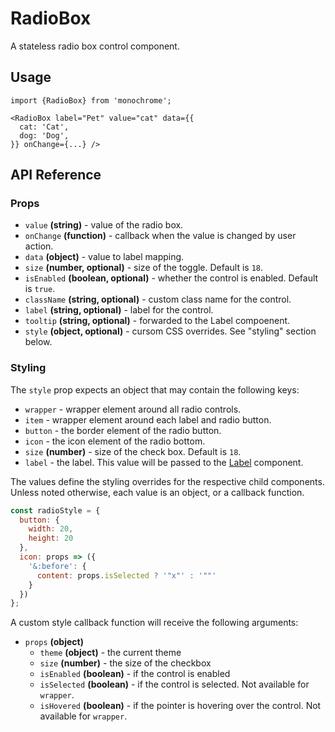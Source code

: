 # RadioBox

A stateless radio box control component.

## Usage

    import {RadioBox} from 'monochrome';

    <RadioBox label="Pet" value="cat" data={{
      cat: 'Cat',
      dog: 'Dog',
    }} onChange={...} />

## API Reference

### Props


* `value` **(string)** - value of the radio box.
* `onChange` **(function)** - callback when the value is changed by user action.
* `data` **(object)** - value to label mapping.
* `size` **(number, optional)** - size of the toggle. Default is `18`.
* `isEnabled` **(boolean, optional)** - whether the control is enabled. Default is `true`.
* `className` **(string, optional)** - custom class name for the control.
* `label` **(string, optional)** - label for the control.
* `tooltip` **(string, optional)** - forwarded to the Label compoenent.
* `style` **(object, optional)** - cursom CSS overrides. See "styling" section below.


### Styling

The `style` prop expects an object that may contain the following keys:

* `wrapper` - wrapper element around all radio controls.
* `item` - wrapper element around each label and radio button.
* `button` - the border element of the radio button.
* `icon` - the icon element of the radio bottom.
* `size` **(number)** - size of the check box. Default is `18`.
* `label` - the label. This value will be passed to the [Label](/docs/api-reference/label.md) component.

The values define the styling overrides for the respective child components. Unless noted otherwise, each value is an object, or a callback function.

```jsx
const radioStyle = {
  button: {
    width: 20,
    height: 20
  },
  icon: props => ({
    '&:before': {
      content: props.isSelected ? '"x"' : '""'
    }
  })
};
```

A custom style callback function will receive the following arguments:

* `props` **(object)**
  - `theme` **(object)** - the current theme
  - `size` **(number)** - the size of the checkbox
  - `isEnabled` **(boolean)** - if the control is enabled
  - `isSelected` **(boolean)** - if the control is selected. Not available for `wrapper`.
  - `isHovered` **(boolean)** - if the pointer is hovering over the control. Not available for `wrapper`.

